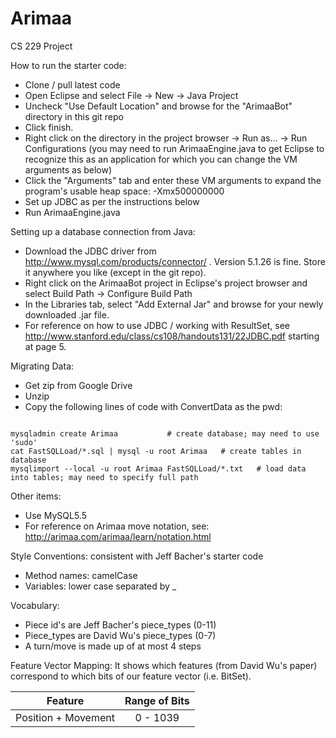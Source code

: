 Arimaa
======

CS 229 Project

How to run the starter code:
- Clone / pull latest code
- Open Eclipse and select File -> New -> Java Project
- Uncheck "Use Default Location" and browse for the "ArimaaBot" directory in this git repo
- Click finish.
- Right click on the directory in the project browser -> Run as... -> Run Configurations (you may need to run ArimaaEngine.java to get Eclipse to recognize this as an application for which you can change the VM arguments as below)
- Click the "Arguments" tab and enter these VM arguments to expand the program's usable heap space: -Xmx500000000
- Set up JDBC as per the instructions below
- Run ArimaaEngine.java 

Setting up a database connection from Java:
- Download the JDBC driver from http://www.mysql.com/products/connector/ . Version 5.1.26 is fine. Store it anywhere you like (except in the git repo).
- Right click on the ArimaaBot project in Eclipse's project browser and select Build Path -> Configure Build Path
- In the Libraries tab, select "Add External Jar" and browse for your newly downloaded .jar file. 
- For reference on how to use JDBC / working with ResultSet, see http://www.stanford.edu/class/cs108/handouts131/22JDBC.pdf starting at page 5. 

Migrating Data:
- Get zip from Google Drive
- Unzip
- Copy the following lines of code with ConvertData as the pwd:

<pre><code>
mysqladmin create Arimaa           # create database; may need to use 'sudo'
cat FastSQLLoad/*.sql | mysql -u root Arimaa   # create tables in database
mysqlimport --local -u root Arimaa FastSQLLoad/*.txt   # load data into tables; may need to specify full path
</code></pre>

Other items: 
- Use MySQL5.5
- For reference on Arimaa move notation, see: http://arimaa.com/arimaa/learn/notation.html


Style Conventions: consistent with Jeff Bacher's starter code
- Method names: camelCase
- Variables: lower case separated by _

Vocabulary:
- Piece id's are Jeff Bacher's piece_types (0-11)
- Piece_types are David Wu's piece_types (0-7)
- A turn/move is made up of at most 4 steps


Feature Vector Mapping:
It shows which features (from David Wu's paper) correspond to which bits of our feature vector (i.e. BitSet).

| Feature | Range of Bits |
| ------ |:---:|
| Position + Movement | 0 - 1039 |
